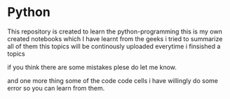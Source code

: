 # Python
This repository is created to learn the python-programming this is my own created notebooks which I have learnt from the geeks i tried to summarize all of them 
this topics will be continously uploaded everytime i finsished a topics

if you think there are some mistakes plese do let me know.

and one more thing some of the code code cells  i have willingly do some error so you can learn from them.
